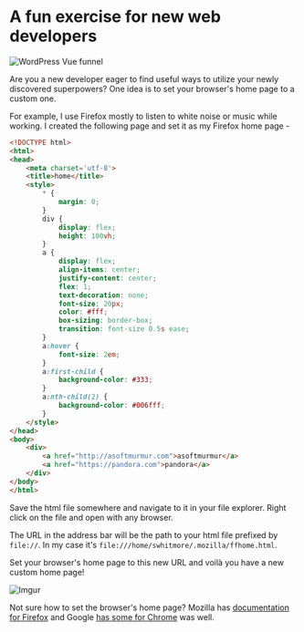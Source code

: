 # A fun exercise for new web developers

![WordPress Vue funnel](https://res.cloudinary.com/practicaldev/image/fetch/s--J0BN53Ad--/c_imagga_scale,f_auto,fl_progressive,h_420,q_auto,w_1000/https://dev-to-uploads.s3.amazonaws.com/uploads/articles/bqxsn3d9prumh46g7boy.jpg)

Are you a new developer eager to find useful ways to utilize your newly discovered superpowers? One idea is to set your browser's home page to a custom one. 

For example, I use Firefox mostly to listen to white noise or music while working. I created the following page and set it as my Firefox home page -

```html
<!DOCTYPE html>
<html>
<head>
	<meta charset='utf-8'>
	<title>home</title>
	<style>
		* {
			margin: 0;
		}
		div {
			display: flex;
			height: 100vh;
		}
		a {
			display: flex;
			align-items: center;
			justify-content: center;
			flex: 1;
			text-decoration: none;
			font-size: 20px;
			color: #fff;
			box-sizing: border-box;
			transition: font-size 0.5s ease;
		}
		a:hover {
			font-size: 2em;
		}
		a:first-child {
			background-color: #333;
		}
		a:nth-child(2) {
			background-color: #006fff;
		}
	</style>
</head>
<body>
	<div>
		<a href="http://asoftmurmur.com">asoftmurmur</a>
		<a href="https://pandora.com">pandora</a>
	</div>
</body>
</html> 
```
Save the html file somewhere and navigate to it in your file explorer. Right click on the file and open with any browser.

The URL in the address bar will be the path to your html file prefixed by `file://`. In my case it's `file:///home/swhitmore/.mozilla/ffhome.html`.

Set your browser's home page to this new URL and voilà you have a new custom home page! 

![Imgur](https://res.cloudinary.com/dt8yhmbkt/image/upload/v1602306125/Screenshot_from_2020-10-10_00-00-23_hpugps.png)

Not sure how to set the browser's home page? Mozilla has [documentation for Firefox](https://support.mozilla.org/en-US/kb/how-to-set-the-home-page) and Google [has some for Chrome](https://support.google.com/chrome/answer/95314?co=GENIE.Platform%3DDesktop&hl=en) was well.
